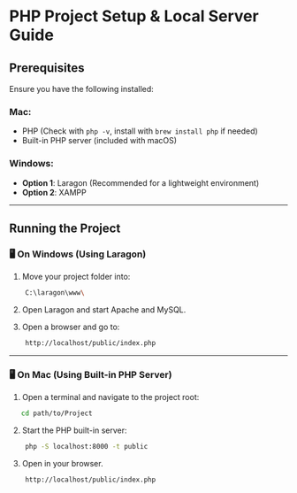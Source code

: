 # PHP Project Setup & Local Server Guide

## Prerequisites
Ensure you have the following installed:

### Mac:
- PHP (Check with `php -v`, install with `brew install php` if needed)
- Built-in PHP server (included with macOS)

### Windows:
- **Option 1**: Laragon (Recommended for a lightweight environment)
- **Option 2**: XAMPP

---
## Running the Project

### 🖥️ On Windows (Using Laragon)
1. Move your project folder into:
```sh
    C:\laragon\www\
```
2. Open Laragon and start Apache and MySQL.

3. Open a browser and go to:
```sh
    http://localhost/public/index.php
```


---


### 🖥️ On Mac (Using Built-in PHP Server)
1. Open a terminal and navigate to the project root:
```sh
   cd path/to/Project
```

2. Start the PHP built-in server:
```sh
    php -S localhost:8000 -t public
```

3. Open in your browser.
```sh
    http://localhost/public/index.php
```


